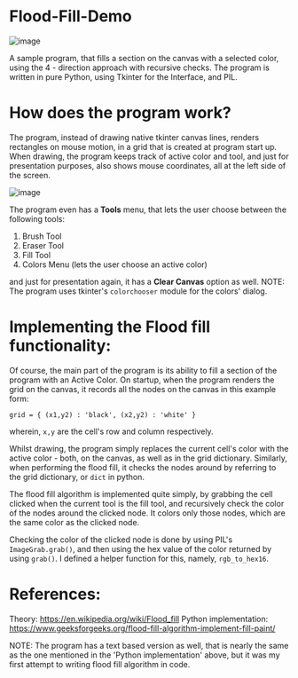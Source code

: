 # Flood-Fill-Demo
![image](https://user-images.githubusercontent.com/84274916/118399282-1f295580-b67a-11eb-831f-60238c58b04e.png)

A sample program, that fills a section on the canvas with a selected color, using the 4 - direction approach with recursive checks.
The program is written in pure Python, using Tkinter for the Interface, and PIL.

# How does the program work?
The program, instead of drawing native tkinter canvas lines, renders rectangles on mouse motion, in a grid that is created at program start up. When drawing, the program keeps track of active color and tool, and just for presentation purposes, also shows mouse coordinates, all at the left side of the screen.

![image](https://user-images.githubusercontent.com/84274916/118399449-cb6b3c00-b67a-11eb-847c-b11605fbef2f.png)

The program even has a **Tools** menu, that lets the user choose between the following tools:
1. Brush Tool
2. Eraser Tool
3. Fill Tool
4. Colors Menu (lets the user choose an active color)

and just for presentation again, it has a **Clear Canvas** option as well.
NOTE: The program uses tkinter's `colorchooser` module for the colors' dialog.

# Implementing the Flood fill functionality:
Of course, the main part of the program is its ability to fill a section of the program with an Active Color.
On startup, when the program renders the grid on the canvas, it records all the nodes on the canvas in this example form:

`
grid = {
(x1,y2) : 'black',
(x2,y2) : 'white'
}
`

wherein, `x,y` are the cell's row and column respectively.

Whilst drawing, the program simply replaces the current cell's color with the active color - both, on the canvas, as well as in the grid dictionary. Similarly, when performing the flood fill, it checks the nodes around by referring to the grid dictionary, or `dict` in python.

The flood fill algorithm is implemented quite simply, by grabbing the cell clicked when the current tool is the fill tool, and recursively check the color of the nodes around the clicked node. It colors only those nodes, which are the same color as the clicked node.

Checking the color of the clicked node is done by using PIL's `ImageGrab.grab()`, and then using the hex value of the color returned by using `grab()`. I defined a helper function for this, namely, `rgb_to_hex16`.

# References:
Theory: https://en.wikipedia.org/wiki/Flood_fill
Python implementation: https://www.geeksforgeeks.org/flood-fill-algorithm-implement-fill-paint/

NOTE: The program has a text based version as well, that is nearly the same as the one mentioned in the 'Python implementation' above, but it was my first attempt to writing flood fill algorithm in code.
